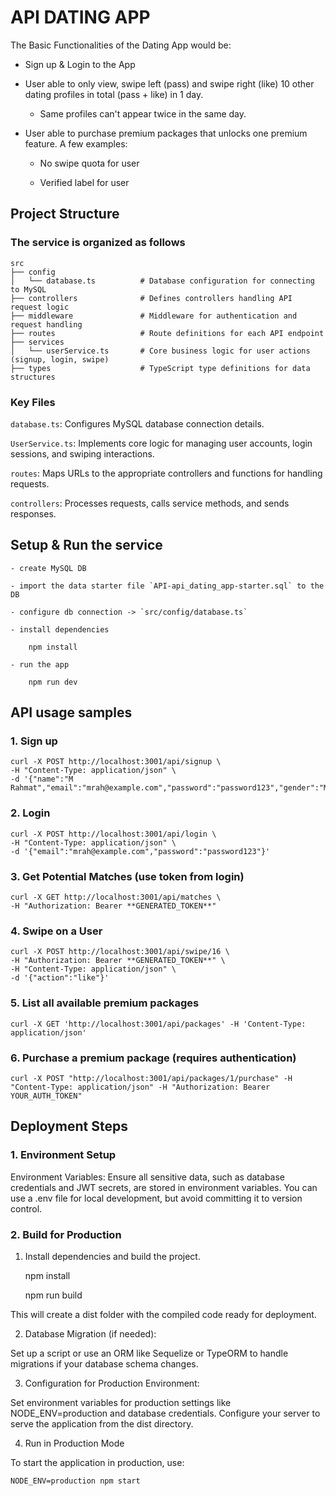 # API DATING APP

The Basic Functionalities of the Dating App would be:

- Sign up & Login to the App

- User able to only view, swipe left (pass) and swipe right (like) 10 other dating profiles in total (pass + like) in 1 day.

  - Same profiles can't appear twice in the same day.

- User able to purchase premium packages that unlocks one premium feature. A few examples:

  - No swipe quota for user

  - Verified label for user

## Project Structure

### The service is organized as follows

    src
    ├── config
    │   └── database.ts          # Database configuration for connecting to MySQL
    ├── controllers              # Defines controllers handling API request logic
    ├── middleware               # Middleware for authentication and request handling
    ├── routes                   # Route definitions for each API endpoint
    ├── services
    │   └── userService.ts       # Core business logic for user actions (signup, login, swipe)
    ├── types                    # TypeScript type definitions for data structures

### Key Files

`database.ts`: Configures MySQL database connection details.

`UserService.ts`: Implements core logic for managing user accounts, login sessions, and swiping interactions.

`routes`: Maps URLs to the appropriate controllers and functions for handling requests.

`controllers`: Processes requests, calls service methods, and sends responses.

## Setup & Run the service

    - create MySQL DB

    - import the data starter file `API-api_dating_app-starter.sql` to the DB

    - configure db connection -> `src/config/database.ts`

    - install dependencies

        npm install

    - run the app

        npm run dev

## API usage samples

### 1. Sign up

    curl -X POST http://localhost:3001/api/signup \
    -H "Content-Type: application/json" \
    -d '{"name":"M Rahmat","email":"mrah@example.com","password":"password123","gender":"Male"}'

### 2. Login

    curl -X POST http://localhost:3001/api/login \
    -H "Content-Type: application/json" \
    -d '{"email":"mrah@example.com","password":"password123"}'

### 3. Get Potential Matches (use token from login)

    curl -X GET http://localhost:3001/api/matches \
    -H "Authorization: Bearer **GENERATED_TOKEN**"

### 4. Swipe on a User

    curl -X POST http://localhost:3001/api/swipe/16 \
    -H "Authorization: Bearer **GENERATED_TOKEN**" \
    -H "Content-Type: application/json" \
    -d '{"action":"like"}'

### 5. List all available premium packages

    curl -X GET 'http://localhost:3001/api/packages' -H 'Content-Type: application/json'

### 6. Purchase a premium package (requires authentication)

    curl -X POST "http://localhost:3001/api/packages/1/purchase" -H "Content-Type: application/json" -H "Authorization: Bearer YOUR_AUTH_TOKEN"

## Deployment Steps

### 1. Environment Setup

Environment Variables: Ensure all sensitive data, such as database credentials and JWT secrets, are stored in environment variables. You can use a .env file for local development, but avoid committing it to version control.

### 2. Build for Production

1. Install dependencies and build the project.

   npm install

   npm run build

This will create a dist folder with the compiled code ready for deployment.

2. Database Migration (if needed):

Set up a script or use an ORM like Sequelize or TypeORM to handle migrations if your database schema changes.

3. Configuration for Production Environment:

Set environment variables for production settings like NODE_ENV=production and database credentials.
Configure your server to serve the application from the dist directory.

4. Run in Production Mode

To start the application in production, use:

    NODE_ENV=production npm start
